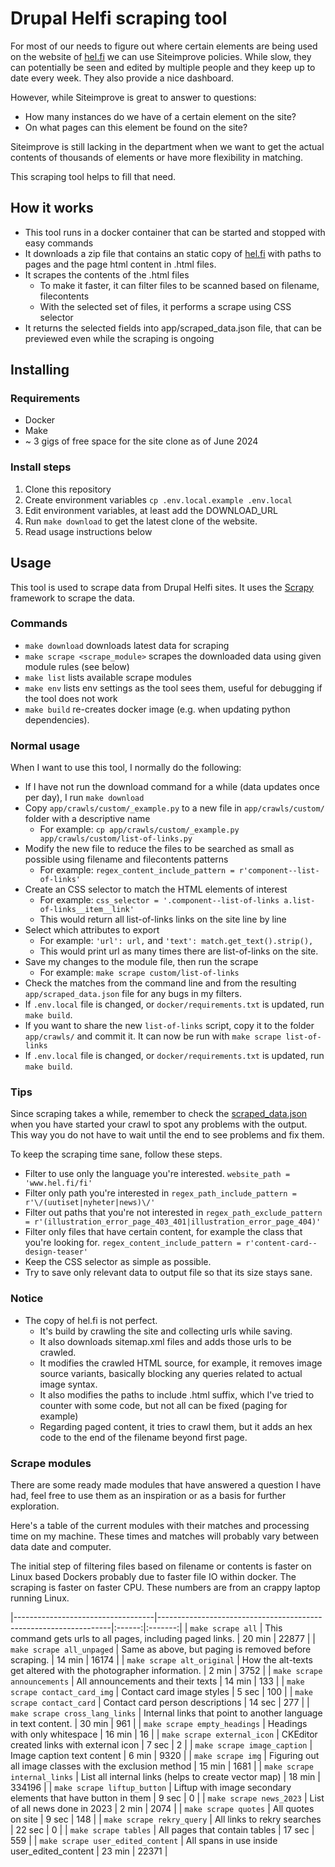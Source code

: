 # Drupal Helfi scraping tool

For most of our needs to figure out where certain elements are being used on the website of [hel.fi](https://www.hel.fi/fi) we can use Siteimprove policies. While slow, they can potentially be seen and edited by multiple people and they keep up to date every week. They also provide a nice dashboard.

However, while Siteimprove is great to answer to questions:

* How many instances do we have of a certain element on the site?
* On what pages can this element be found on the site?

Siteimprove is still lacking in the department when we want to get the actual contents of thousands of elements or have more flexibility in matching.

This scraping tool helps to fill that need.

## How it works

* This tool runs in a docker container that can be started and stopped with easy commands
* It downloads a zip file that contains an static copy of [hel.fi](https://www.hel.fi/fi) with paths to pages and the page html content in .html files.
* It scrapes the contents of the .html files
  * To make it faster, it can filter files to be scanned based on filename, filecontents
  * With the selected set of files, it performs a scrape using CSS selector
* It returns the selected fields into  app/scraped_data.json file, that can be previewed even while the scraping is ongoing

## Installing

### Requirements

* Docker
* Make
* ~ 3 gigs of free space for the site clone as of June 2024

### Install steps

1. Clone this repository
2. Create environment variables `cp .env.local.example .env.local`
3. Edit environment variables, at least add the DOWNLOAD_URL
4. Run `make download` to get the latest clone of the website.
5. Read usage instructions below

## Usage

This tool is used to scrape data from Drupal Helfi sites. It uses the [Scrapy](https://scrapy.org/) framework to scrape the data.

### Commands

* `make download` downloads latest data for scraping
* `make scrape <scrape_module>` scrapes the downloaded data using given module rules (see below)
* `make list` lists available scrape modules
* `make env` lists env settings as the tool sees them, useful for debugging if the tool does not work
* `make build` re-creates docker image (e.g. when updating python dependencies).

### Normal usage

When I want to use this tool, I normally do the following:

* If I have not run the download command for a while (data updates once per day), I run `make download`
* Copy `app/crawls/custom/_example.py` to a new file in `app/crawls/custom/` folder with a descriptive name
  * For example: `cp app/crawls/custom/_example.py app/crawls/custom/list-of-links.py`
* Modify the new file to reduce the files to be searched as small as possible using filename and filecontents patterns
  * For example: `regex_content_include_pattern = r'component--list-of-links'`
* Create an CSS selector to match the HTML elements of interest
  * For example:  `css_selector = '.component--list-of-links a.list-of-links__item__link'`
  * This would return all list-of-links links on the site line by line
* Select which attributes to export
  * For example: `'url': url,` and `'text': match.get_text().strip(),`
  * This would print url as many times there are list-of-links on the site.
* Save my changes to the module file, then run the scrape
  * For example: `make scrape custom/list-of-links`
* Check the matches from the command line and from the resulting `app/scraped_data.json` file for any bugs in my filters.
* If `.env.local` file is changed, or `docker/requirements.txt` is updated, run `make build`.
* If you want to share the new `list-of-links` script, copy it to the folder `app/crawls/` and commit it. It can now be run with `make scrape list-of-links`
* If `.env.local` file is changed, or `docker/requirements.txt` is updated, run `make build`.

### Tips

Since scraping takes a while, remember to check the [scraped_data.json](app/scraped_data.json) when you have started your crawl to spot any problems with the output. This way you do not have to wait until the end to see problems and fix them.

To keep the scraping time sane, follow these steps.

* Filter to use only the language you're interested. `website_path = 'www.hel.fi/fi'`
* Filter only path you're interested in `regex_path_include_pattern = r'\/(uutiset|nyheter|news)\/'`
* Filter out paths that you're not interested in `regex_path_exclude_pattern = r'(illustration_error_page_403_401|illustration_error_page_404)'`
* Filter only files that have certain content, for example the class that you're looking for. `regex_content_include_pattern = r'content-card--design-teaser'`
* Keep the CSS selector as simple as possible.
* Try to save only relevant data to output file so that its size stays sane.

### Notice

* The copy of hel.fi is not perfect.
  * It's build by crawling the site and collecting urls while saving.
  * It also downloads sitemap.xml files and adds those urls to be crawled.
  * It modifies the crawled HTML source, for example, it removes image source variants, basically blocking any queries related to actual image syntax.
  * It also modifies the paths to include .html suffix, which I've tried to counter with some code, but not all can be fixed (paging for example)
  * Regarding paged content, it tries to crawl them, but it adds an hex code to the end of the filename beyond first page.

### Scrape modules

There are some ready made modules that have answered a question I have had, feel free to use them as an inspiration or as a basis for further exploration.

Here's a table of the current modules with their matches and processing time on my machine. These times and matches will probably vary between data date and computer.

The initial step of filtering files based on filename or contents is faster on Linux based Dockers probably due to faster file IO within docker. The scraping is faster on faster CPU. These numbers are from an crappy laptop running Linux.

|-----------------------------------|------------------------------------------------------------------|:------:|:-------:|
| `make scrape all`                 | This command gets urls to all pages, including paged links.      | 20 min |   22877 |
| `make scrape all_unpaged`         | Same as above, but paging is removed before scraping.            | 14 min |   16174 |
| `make scrape alt_original`        | How the alt-texts get altered with the photographer information. |  2 min |    3752 |
| `make scrape announcements`       | All announcements and their texts                                | 14 min |     133 |
| `make scrape contact_card_img`    | Contact card image styles                                        |  5 sec |     100 |
| `make scrape contact_card`        | Contact card person descriptions                                 | 14 sec |     277 |
| `make scrape cross_lang_links`    | Internal links that point to another language in text content.   | 30 min |     961 |
| `make scrape empty_headings`      | Headings with only whitespace                                    | 16 min |      16 |
| `make scrape external_icon`       | CKEditor created links with external icon                        |  7 sec |       2 |
| `make scrape image_caption`       | Image caption text content                                       |  6 min |    9320 |
| `make scrape img`                 | Figuring out all image classes with the exclusion method         | 15 min |    1681 |
| `make scrape internal_links`      | List all internal links (helps to create vector map)             | 18 min |  334196 |
| `make scrape liftup_button`       | Liftup with image secondary elements that have button in them    |  9 sec |       0 |
| `make scrape news_2023`           | List of all news done in 2023                                    |  2 min |    2074 |
| `make scrape quotes`              | All quotes on site                                               |  9 sec |     148 |
| `make scrape rekry_query`         | All links to rekry searches                                      | 22 sec |       0 |
| `make scrape tables`              | All pages that contain tables                                    | 17 sec |     559 |
| `make scrape user_edited_content` | All spans in use inside user_edited_content                      | 23 min |   22371 |
